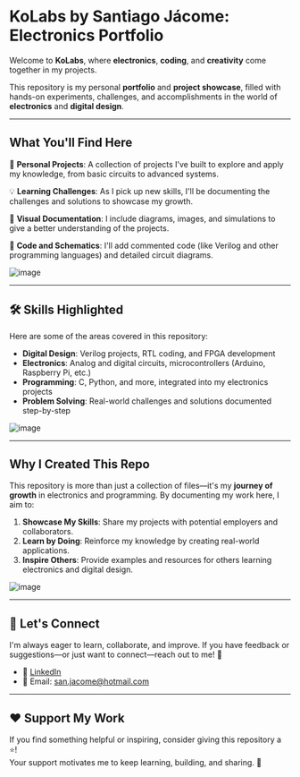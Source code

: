 #  **KoLabs by Santiago Jácome: Electronics Portfolio**

Welcome to **KoLabs**, where **electronics**, **coding**, and **creativity** come together in my projects.

This repository is my personal **portfolio** and **project showcase**, filled with hands-on experiments, challenges, and accomplishments in the world of **electronics** and **digital design**.

---

##  **What You'll Find Here**

🔧 **Personal Projects**: A collection of projects I’ve built to explore and apply my knowledge, from basic circuits to advanced systems.

💡 **Learning Challenges**: As I pick up new skills, I'll be documenting the challenges and solutions to showcase my growth.

📸 **Visual Documentation**: I include diagrams, images, and simulations to give a better understanding of the projects.

📜 **Code and Schematics**: I'll add commented code (like Verilog and other programming languages) and detailed circuit diagrams.

![image](https://github.com/user-attachments/assets/2e963191-bd5a-48e1-8e6c-d15558117c62)


---

## 🛠 **Skills Highlighted**

Here are some of the areas covered in this repository:

- **Digital Design**: Verilog projects, RTL coding, and FPGA development 
- **Electronics**: Analog and digital circuits, microcontrollers (Arduino, Raspberry Pi, etc.) 
- **Programming**: C, Python, and more, integrated into my electronics projects 
- **Problem Solving**: Real-world challenges and solutions documented step-by-step

![image](https://github.com/user-attachments/assets/1b103c77-92fa-4b4b-bfdb-15599d412fcf)
  
---

##  **Why I Created This Repo**

This repository is more than just a collection of files—it's my **journey of growth** in electronics and programming. By documenting my work here, I aim to:

1. **Showcase My Skills**: Share my projects with potential employers and collaborators.  
2. **Learn by Doing**: Reinforce my knowledge by creating real-world applications.  
3. **Inspire Others**: Provide examples and resources for others learning electronics and digital design.

![image](https://github.com/user-attachments/assets/6a66f5ec-d830-4847-b674-beb4489ca14d)


---

## 🤝 **Let's Connect**

I'm always eager to learn, collaborate, and improve. If you have feedback or suggestions—or just want to connect—reach out to me! 🚀

- 💼 [LinkedIn](https://www.linkedin.com/in/santiago-jacome-ceniceros/)  
- 📧 Email: san.jacome@hotmail.com

---

## ❤️ **Support My Work**

If you find something helpful or inspiring, consider giving this repository a ⭐!  
Your support motivates me to keep learning, building, and sharing. 🌟
